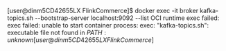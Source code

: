 [user@dinm5CD42655LX FlinkCommerce]$ docker exec -it broker kafka-topics.sh --bootstrap-server localhost:9092 --list
OCI runtime exec failed: exec failed: unable to start container process: exec: "kafka-topics.sh": executable file not found in $PATH: unknown
[user@dinm5CD42655LX FlinkCommerce]$ 
